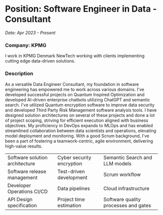 # Position: Software Engineer in Data - Consultant

*Date: Apr 2023 - Present*

### Company: KPMG

I work in KPMG Denmark NewTech working with clients implementing cutting edge data-driven solutions.

### Description

As a versatile Data Engineer Consultant, my
foundation in software engineering has empowered
me to work across various domains. I've developed
successful projects on Quantum Inspired Optimization
and developed AI-driven enterprise chatbots utilizing
ChatGPT and semantic search. I've utilized Quantum
encryption software to improve data security and
developed Third Party Risk Management software
analysis tools. I have designed solution architectures
on several of these projects and done a lot of project
scoping, striving for efficient execution aligned with
business objectives. My proficiency in DevOps expands to MLOps and has
enabled streamlined collaboration between data
scientists and operations, elevating model deployment
and monitoring. With a good Scrum background, I've
been a part of fostering a teamwork-centric, agile
environment, delivering high-value results.

<table>
    <tr>
        <td>Software solution architecture</td>
        <td>Cyber security encryption</td>
        <td>Semantic Search and LLM models</td>
    </tr>
    <tr>
        <td>Software release management</td>
        <td>Test-driven development</td>
        <td>Scrum workflow</td>
    </tr>
    <tr>
        <td>Developer Operations CI/CD</td>
        <td>Data pipelines</td>
        <td>Cloud infrastructure</td>
    </tr>
    <tr>
        <td>API Design specification</td>
        <td>Project time estimation</td>
        <td>Software quality processes and gates</td>
    </tr>
</table>
